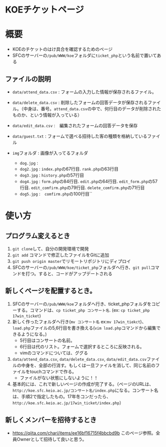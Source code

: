 # KOEチケットページ

# 概要

* KOEのチケットのはけ具合を確認するためのページ
* SFCのサーバーの`/pub/WWW/koe`フォルダに`ticket_php`という名前で置いてある

## ファイルの説明

* `data/attend_data.csv` : フォームの入力した情報が保存されるファイル。
* `data/delete_data.csv` : 削除したフォームの回答データが保存されるファイル。（中身は、番号。`attend_data.csv`の中で、何行目のデータが削除されたものか、という情報が入っている）
* `data/edit_data.csv` :　編集されたフォームの回答データを保存
* `data/guest.txt` : フォームで選べる招待した客の種類を格納しているファイル

* `img`フォルダ : 画像が入ってるフォルダ
    - `dog.jpg` :
    - `dog2.jpg` : `index.php`の67行目. `rank.php`の63行目
    - `dog3.jpg` : `history.php`の57行目
    - `dog4.jpg` : `form.php`の84行目. `edit.php`の64行目. `edit_form.php`の57行目. `edit_comfirm.php`の79行目. `delete_comfirm.php`の71行目
    - `dog5.jpg` :　`comfirm.php`の100行目``

# 使い方

## プログラム変えるとき
1. `git clone`して、自分の開発環境で開発
2. `git add` コマンドで修正したファイルをGitに追加
3. `git push origin master`でリモートリポジトリにディプロイ
4. SFCのサーバーの`/pub/WWW/koe/ticket_php`フォルダへ行き、`git pull`コマンドを打つ。すると、コードがアップデートされる

## 新しくページを配置するとき。
1. SFCのサーバーの`/pub/WWW/koe`フォルダへ行き、ticket_phpフォルダをコピーする。コマンドは、`cp ticket_php コンサート名`. (ex: `cp ticket_php 17win_ticket`)
2. 新しく作ったフォルダへ行き(`mv コンサート名` ex:`mv 17win_tiekct`)、`load.php`ファイルの5,6行目を書き換える(`vim load.php`コマンドから編集できるようになる。)
    - 5行目はコンサートの名前。
    - 6行目は代のリスト。フォームで選択するところに反映される。
    - vimのコマンドについては、ググる
3. `data/attend_data.csv`, `data/delete_data.csv`, `data/edit_data.csv`ファイルの中身を、全部の行消す。もしくは一旦ファイルを消して、同じ名前のファイルをtouchコマンドで作る。
    - ファイルがない状態にしないように！！
4. 基本的には、これで新しいページの作成が完了する。（ページのURLは、`http://koe.sfc.keio.ac.jp/コンサート名/index.php`になる。コンサート名は、手順2で指定したもの。17年冬コンだったら、`http://koe.sfc.keio.ac.jp/17win_ticket/index.php`）

## 新しくメンバーを招待するとき
- https://qiita.com/chari/items/ee16bf16715f4bbcbd9b このページ参照。全員Ownerとして招待して良いと思う。
